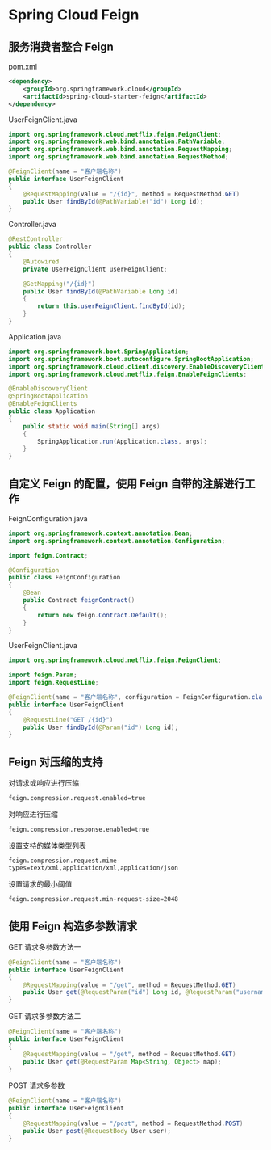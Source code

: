 # Spring Cloud Feign

## 服务消费者整合 Feign
pom.xml
```xml
<dependency>
    <groupId>org.springframework.cloud</groupId>
    <artifactId>spring-cloud-starter-feign</artifactId>
</dependency>
```

UserFeignClient.java
```java
import org.springframework.cloud.netflix.feign.FeignClient;
import org.springframework.web.bind.annotation.PathVariable;
import org.springframework.web.bind.annotation.RequestMapping;
import org.springframework.web.bind.annotation.RequestMethod;

@FeignClient(name = "客户端名称")
public interface UserFeignClient
{
    @RequestMapping(value = "/{id}", method = RequestMethod.GET)
    public User findById(@PathVariable("id") Long id);
}
```

Controller.java
```java
@RestController
public class Controller
{
    @Autowired
    private UserFeignClient userFeignClient;

    @GetMapping("/{id}")
    public User findById(@PathVariable Long id)
    {
        return this.userFeignClient.findById(id);
    }
}
```

Application.java
```java
import org.springframework.boot.SpringApplication;
import org.springframework.boot.autoconfigure.SpringBootApplication;
import org.springframework.cloud.client.discovery.EnableDiscoveryClient;
import org.springframework.cloud.netflix.feign.EnableFeignClients;

@EnableDiscoveryClient
@SpringBootApplication
@EnableFeignClients
public class Application
{
    public static void main(String[] args)
    {
        SpringApplication.run(Application.class, args);
    }
}
```

## 自定义 Feign 的配置，使用 Feign 自带的注解进行工作
FeignConfiguration.java
```java
import org.springframework.context.annotation.Bean;
import org.springframework.context.annotation.Configuration;

import feign.Contract;

@Configuration
public class FeignConfiguration
{
    @Bean
    public Contract feignContract()
    {
        return new feign.Contract.Default();
    }
}
```

UserFeignClient.java
```java
import org.springframework.cloud.netflix.feign.FeignClient;

import feign.Param;
import feign.RequestLine;

@FeignClient(name = "客户端名称", configuration = FeignConfiguration.class)
public interface UserFeignClient
{
    @RequestLine("GET /{id}")
    public User findById(@Param("id") Long id);
}
```

## Feign 对压缩的支持
对请求或响应进行压缩
```application.properties
feign.compression.request.enabled=true
```

对响应进行压缩
```application.properties
feign.compression.response.enabled=true
```

设置支持的媒体类型列表
```application.properties
feign.compression.request.mime-types=text/xml,application/xml,application/json
```

设置请求的最小阈值
```application.properties
feign.compression.request.min-request-size=2048
```

## 使用 Feign 构造多参数请求

GET 请求多参数方法一
```java
@FeignClient(name = "客户端名称")
public interface UserFeignClient
{
    @RequestMapping(value = "/get", method = RequestMethod.GET)
    public User get(@RequestParam("id") Long id, @RequestParam("username") String username);
}
```

GET 请求多参数方法二
```java
@FeignClient(name = "客户端名称")
public interface UserFeignClient
{
    @RequestMapping(value = "/get", method = RequestMethod.GET)
    public User get(@RequestParam Map<String, Object> map);
}
```

POST 请求多参数
```java
@FeignClient(name = "客户端名称")
public interface UserFeignClient
{
    @RequestMapping(value = "/post", method = RequestMethod.POST)
    public User post(@RequestBody User user);
}
```

